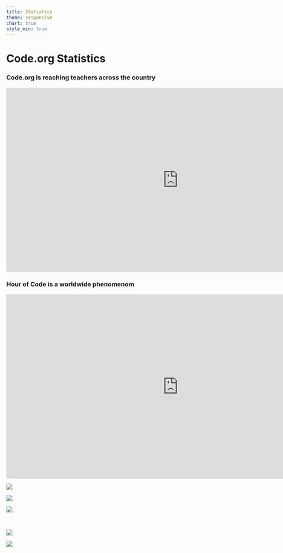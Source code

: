 ```yaml
---
title: Statistics
theme: responsive
chart: true
style_min: true
---
```


# Code.org Statistics

### Code.org is reaching teachers across the country
<iframe width="907.5" height="486.5" seamless frameborder="0" scrolling="no" src="https://docs.google.com/spreadsheets/d/e/2PACX-1vTceJlcFJuVxdqc3yPnxhQ2e2femXGK8B5LclUmWCzkIjScU96zpBbP-rd3Vh-rNk3oS4X2Ye9ia-Vt/pubchart?oid=509326798&amp;format=interactive"></iframe>

### Hour of Code is a worldwide phenomenom
<iframe width="907.5" height="486.5" seamless frameborder="0" scrolling="no" src="https://docs.google.com/spreadsheets/d/e/2PACX-1vTceJlcFJuVxdqc3yPnxhQ2e2femXGK8B5LclUmWCzkIjScU96zpBbP-rd3Vh-rNk3oS4X2Ye9ia-Vt/pubchart?oid=1452583638&amp;format=interactive"></iframe>

<br>

<div class="col-33" style="padding-right: 20px;">

<a href="/images/statistics/double-enrollment.png"><img src="/images/statistics/fit-250/double-enrollment.png"></a>

</div>

<div class="col-33" style="padding-right: 20px;">

<a href="/images/statistics/distribution.png"><img src="/images/statistics/fit-250/distribution.png"></a>

</div>

<div class="col-33" style="padding-right: 20px;">

<a href="/images/statistics/balance.png"><img src="/images/statistics/fit-250/balance.png"></a>

</div>

<div style="clear: both;"></div>

<br>

<div class="col-33" style="padding-right: 20px;">

<a href="/images/statistics/less-cs.png"><img src="/images/statistics/fit-250/less-cs.png"></a>

</div>

<div class="col-33" style="padding-right: 20px;">

<a href="/images/statistics/student-proficient.png"><img src="/images/statistics/fit-250/student-proficient.png"></a>

</div>

<div class="col-33" style="padding-right: 20px;">



</div>

<div style="clear: both;"></div>